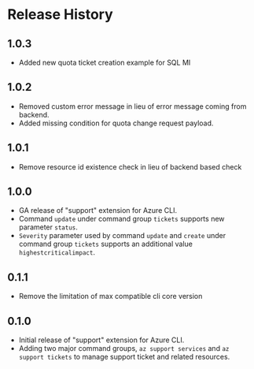 Release History
===============

1.0.3
-----
* Added new quota ticket creation example for SQL MI

1.0.2
-----
* Removed custom error message in lieu of error message coming from backend.
* Added missing condition for quota change request payload.

1.0.1
-----
* Remove resource id existence check in lieu of backend based check

1.0.0
-----

* GA release of "support" extension for Azure CLI.
* Command `update` under command group `tickets` supports new parameter `status`.
* `Severity` parameter used by command `update` and `create` under command group `tickets` supports an additional value `highestcriticalimpact`.

0.1.1
-----

* Remove the limitation of max compatible cli core version

0.1.0
-----

* Initial release of "support" extension for Azure CLI.
* Adding two major command groups, `az support services` and `az support tickets` to manage support ticket and related resources.
